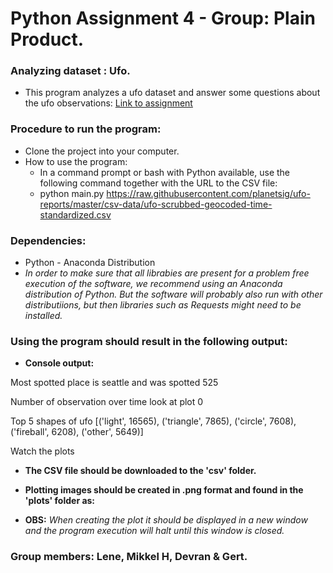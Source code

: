 # Python Assignment 4 - Group: Plain Product.
### Analyzing dataset : Ufo.
* This program analyzes a ufo dataset and answer some questions about the ufo observations: [Link to assignment](https://github.com/BoMarconiHenriksen/impossibleCollegeDataset) 


### Procedure to run the program:
* Clone the project into your computer.
* How to use the program:
  * In a command prompt or bash with Python available, use the following command together with the URL to the CSV file: 
  * python main.py https://raw.githubusercontent.com/planetsig/ufo-reports/master/csv-data/ufo-scrubbed-geocoded-time-standardized.csv

### Dependencies:
* Python - Anaconda Distribution 
* *In order to make sure that all librabies are present for a problem free execution of the software, we recommend using an Anaconda distribution of Python. But the software will probably also run with other distributiions, but then libraries such as Requests might need to be installed.*

### Using the program should result in the following output:

* **Console output:**

Most spotted place is seattle and was spotted 525

Number of observation over time look at plot 0

Top 5 shapes of ufo [('light', 16565), ('triangle', 7865), ('circle', 7608), ('fireball', 6208),      ('other', 5649)]

Watch the plots


* **The CSV file should be downloaded to the 'csv' folder.**

* **Plotting images should be created in .png format and found in the 'plots' folder as:** 

 

* **OBS:** *When creating the plot it should be displayed in a new window and the program execution will halt until this window is closed.*

### Group members: Lene, Mikkel H, Devran & Gert. 
